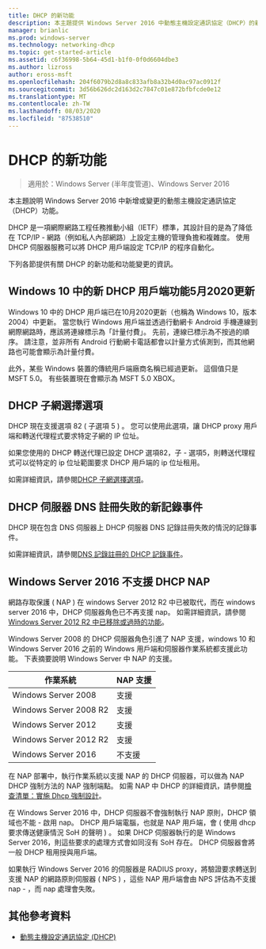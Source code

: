 ```yaml
---
title: DHCP 的新功能
description: 本主題提供 Windows Server 2016 中動態主機設定通訊協定（DHCP）的新功能總覽。
manager: brianlic
ms.prod: windows-server
ms.technology: networking-dhcp
ms.topic: get-started-article
ms.assetid: c6f36998-5b64-45d1-b1f0-0f0d6604dbe3
ms.author: lizross
author: eross-msft
ms.openlocfilehash: 204f6079b2d8a8c833afb8a32b4d0ac97ac0912f
ms.sourcegitcommit: 3d56b626dc2d163d2c7847c01e872bfbfcde0e12
ms.translationtype: MT
ms.contentlocale: zh-TW
ms.lasthandoff: 08/03/2020
ms.locfileid: "87538510"
---
```

# <a name="whats-new-in-dhcp"></a>DHCP 的新功能

>適用於：Windows Server (半年度管道)、Windows Server 2016

本主題說明 Windows Server 2016 中新增或變更的動態主機設定通訊協定（DHCP）功能。

DHCP 是一項網際網路工程任務推動小組（IETF）標準，其設計目的是為了降低在 TCP/IP \- 網路（例如私人內部網路）上設定主機的管理負擔和複雜度。 使用 DHCP 伺服器服務可以將 DHCP 用戶端設定 TCP/IP 的程序自動化。

下列各節提供有關 DHCP 的新功能和功能變更的資訊。

## <a name="new-dhcp-client-side-features-in-the-windows-10-may-2020-update"></a>Windows 10 中的新 DHCP 用戶端功能5月2020更新 

Windows 10 中的 DHCP 用戶端已在10月2020更新（也稱為 Windows 10，版本2004）中更新。 當您執行 Windows 用戶端並透過行動網卡 Android 手機連線到網際網路時，應該將連線標示為「計量付費」。 先前，連線已標示為不按過的順序。 請注意，並非所有 Android 行動網卡電話都會以計量方式偵測到，而其他網路也可能會顯示為計量付費。

此外，某些 Windows 裝置的傳統用戶端廠商名稱已經過更新。 這個值只是 MSFT 5.0。 有些裝置現在會顯示為 MSFT 5.0 XBOX。

## <a name="dhcp-subnet-selection-options"></a>DHCP 子網選擇選項

DHCP 現在支援選項 82 \( 子選項 5 \) 。 您可以使用此選項，讓 DHCP proxy 用戶端和轉送代理程式要求特定子網的 IP 位址。


如果您使用的 DHCP 轉送代理已設定 DHCP 選項82，子 \- 選項5，則轉送代理程式可以從特定的 ip 位址範圍要求 DHCP 用戶端的 ip 位址租用。

如需詳細資訊，請參閱[DHCP 子網選擇選項](dhcp-subnet-options.md)。

## <a name="new-logging-events-for-dns-registration-failures-by-the-dhcp-server"></a>DHCP 伺服器 DNS 註冊失敗的新記錄事件

DHCP 現在包含 DNS 伺服器上 DHCP 伺服器 DNS 記錄註冊失敗的情況的記錄事件。

如需詳細資訊，請參閱[DNS 記錄註冊的 DHCP 記錄事件](dhcp-dns-events.md)。

## <a name="dhcp-nap-is-not-supported-in-windows-server-2016"></a>Windows Server 2016 不支援 DHCP NAP

網路存取保護 \( NAP \) 在 windows Server 2012 R2 中已被取代，而在 windows server 2016 中，DHCP 伺服器角色已不再支援 nap。 如需詳細資訊，請參閱[Windows Server 2012 R2 中已移除或過時的功能](https://technet.microsoft.com/library/dn303411.aspx)。

Windows Server 2008 的 DHCP 伺服器角色引進了 NAP 支援，windows 10 和 Windows Server 2016 之前的 Windows 用戶端和伺服器作業系統都支援此功能。 下表摘要說明 Windows Server 中 NAP 的支援。

|作業系統|NAP 支援|
|--------------------|---------------|
| Windows Server 2008 |支援|
| Windows Server 2008 R2 |支援|
| Windows Server 2012 |支援|
| Windows Server 2012 R2 |支援|
| Windows Server 2016|不支援|

在 NAP 部署中，執行作業系統以支援 NAP 的 DHCP 伺服器，可以做為 NAP DHCP 強制方法的 NAP 強制端點。 如需 NAP 中 DHCP 的詳細資訊，請參閱[檢查清單：實施 Dhcp 強制設計](https://technet.microsoft.com/library/dd314186.aspx)。

在 Windows Server 2016 中，DHCP 伺服器不會強制執行 NAP 原則，DHCP 領域也不能 \- 啟用 nap。 DHCP 用戶端電腦，也就是 NAP 用戶端，會 \( 使用 dhcp 要求傳送健康情況 SoH 的聲明 \) 。 如果 DHCP 伺服器執行的是 Windows Server 2016，則這些要求的處理方式會如同沒有 SoH 存在。 DHCP 伺服器會將一般 DHCP 租用授與用戶端。

如果執行 Windows Server 2016 的伺服器是 RADIUS proxy，將驗證要求轉送到支援 NAP 的網路原則伺服器 \( NPS \) ，這些 NAP 用戶端會由 NPS 評估為不支援 nap \- ，而 nap 處理會失敗。

## <a name="additional-references"></a>其他參考資料

-   [動態主機設定通訊協定 (DHCP)](Dynamic-Host-Configuration-Protocol--DHCP-.md)


